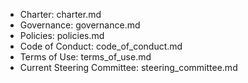 - Charter: charter.md
- Governance: governance.md
- Policies: policies.md
- Code of Conduct: code_of_conduct.md
- Terms of Use: terms_of_use.md
- Current Steering Committee: steering_committee.md
